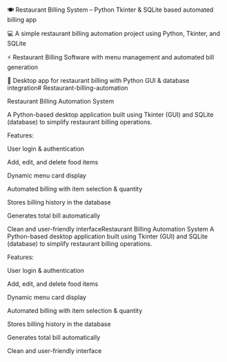 🍽️ Restaurant Billing System – Python Tkinter & SQLite based automated billing app

💻 A simple restaurant billing automation project using Python, Tkinter, and SQLite

⚡ Restaurant Billing Software with menu management and automated bill generation

🧾 Desktop app for restaurant billing with Python GUI & database integration# Restaurant-billing-automation

Restaurant Billing Automation System

A Python-based desktop application built using Tkinter (GUI) and SQLite (database) to simplify restaurant billing operations.

Features:

User login & authentication

Add, edit, and delete food items

Dynamic menu card display

Automated billing with item selection & quantity

Stores billing history in the database

Generates total bill automatically

Clean and user-friendly interfaceRestaurant Billing Automation System
A Python-based desktop application built using Tkinter (GUI) and SQLite (database) to simplify restaurant billing operations.

Features:

User login & authentication

Add, edit, and delete food items

Dynamic menu card display

Automated billing with item selection & quantity

Stores billing history in the database

Generates total bill automatically

Clean and user-friendly interface
